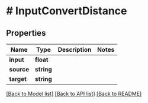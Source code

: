 # # InputConvertDistance

## Properties

Name | Type | Description | Notes
------------ | ------------- | ------------- | -------------
**input** | **float** |  |
**source** | **string** |  |
**target** | **string** |  |

[[Back to Model list]](../../README.md#models) [[Back to API list]](../../README.md#endpoints) [[Back to README]](../../README.md)
